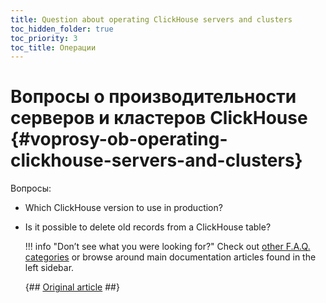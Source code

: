 ```yaml
---
title: Question about operating ClickHouse servers and clusters
toc_hidden_folder: true
toc_priority: 3
toc_title: Операции
---
```


# Вопросы о производительности серверов и кластеров ClickHouse {#voprosy-ob-operating-clickhouse-servers-and-clusters}

Вопросы:

-   Which ClickHouse version to use in production?
-   Is it possible to delete old records from a ClickHouse table?

    !!! info "Don’t see what you were looking for?"
        Check out [other F.A.Q. categories](../../faq/index.md) or browse around main documentation articles found in the left sidebar.

    {## [Original article](https://clickhouse.tech/docs/en/faq/production/) ##}
